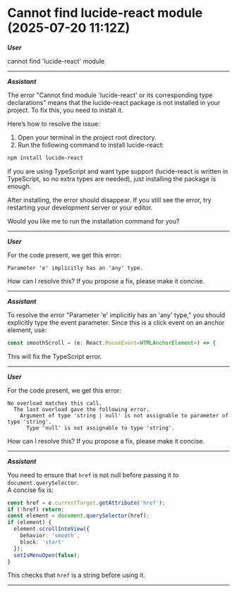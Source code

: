 <!-- Generated by SpecStory -->

# Cannot find lucide-react module (2025-07-20 11:12Z)

_**User**_

cannot find 'lucide-react' module 

---

_**Assistant**_

The error "Cannot find module 'lucide-react' or its corresponding type declarations" means that the lucide-react package is not installed in your project. To fix this, you need to install it.

Here’s how to resolve the issue:

1. Open your terminal in the project root directory.
2. Run the following command to install lucide-react:

```bash
npm install lucide-react
```

If you are using TypeScript and want type support (lucide-react is written in TypeScript, so no extra types are needed), just installing the package is enough.

After installing, the error should disappear. If you still see the error, try restarting your development server or your editor.

Would you like me to run the installation command for you?

---

_**User**_

For the code present, we get this error:
```
Parameter 'e' implicitly has an 'any' type.
```
How can I resolve this? If you propose a fix, please make it concise.

---

_**Assistant**_

To resolve the error "Parameter 'e' implicitly has an 'any' type," you should explicitly type the event parameter. Since this is a click event on an anchor element, use:

```ts
const smoothScroll = (e: React.MouseEvent<HTMLAnchorElement>) => {
```

This will fix the TypeScript error.

---

_**User**_

For the code present, we get this error:
```
No overload matches this call.
  The last overload gave the following error.
    Argument of type 'string | null' is not assignable to parameter of type 'string'.
      Type 'null' is not assignable to type 'string'.
```
How can I resolve this? If you propose a fix, please make it concise.

---

_**Assistant**_

You need to ensure that `href` is not null before passing it to `document.querySelector`.  
A concise fix is:

```ts
const href = e.currentTarget.getAttribute('href');
if (!href) return;
const element = document.querySelector(href);
if (element) {
  element.scrollIntoView({
    behavior: 'smooth',
    block: 'start'
  });
  setIsMenuOpen(false);
}
```

This checks that `href` is a string before using it.

---

